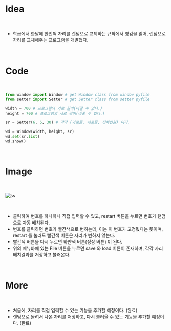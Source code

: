
# Idea

<br/>

- 학급에서 한달에 한번씩 자리를 랜덤으로 교체하는 규칙에서 영감을 얻어, 랜덤으로 자리를 교체해주는 프로그램을 개발했다.

<br/>

# Code

<br/>

```python
from window import Window # get Window class from window pyfile
from setter import Setter # get Setter class from setter pyfile

width = 700 # 프로그램의 가로 길이(바꿀 수 있다.)
height = 700 # 프로그램의 세로 길이(바꿀 수 있다.)

sr = Setter(6, 5, 30) # 각각 (가로줄, 세로줄, 전체인원) 이다.

wd = Window(width, height, sr)
wd.set(sr.list)
wd.show()
```

<br/>

# Image

<br/>

![ss](https://user-images.githubusercontent.com/71556009/169291408-94719721-55af-4fe4-8c68-64aeca31d6e9.PNG)

<br/>

- 클릭하여 번호를 하나하나 직접 입력할 수 있고, restart 버튼을 누르면 번호가 랜덤으로 자동 배치된다.
- 번호를 클릭하면 번호가 빨간색으로 변하는데, 이는 이 번호가 고정됬다는 뜻이며, restart 를 눌러도 빨간색 버튼은 자리가 변하지 않는다.
- 빨간색 버튼을 다시 누르면 하얀색 버튼(정상 버튼) 이 된다.
- 위의 메뉴바에 있는 File 버튼을 누르면 save 와 load 버튼이 존재하며, 각각 자리배치결과를 저장하고 불러온다.

<br/>

# More

<br/>

- 처음에, 자리를 직접 입력할 수 있는 기능을 추가할 예정이다. (완료)
- 랜덤으로 돌려서 나온 자리를 저장하고, 다시 불러올 수 있는 기능을 추가할 예정이다. (완료)

<br/>